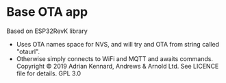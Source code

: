 # Base OTA app

Based on ESP32RevK library

- Uses OTA names space for NVS, and will try and OTA from string called "otaurl".
- Otherwise simply connects to WiFi and MQTT and awaits commands.
Copyright © 2019 Adrian Kennard, Andrews & Arnold Ltd. See LICENCE file for details. GPL 3.0
